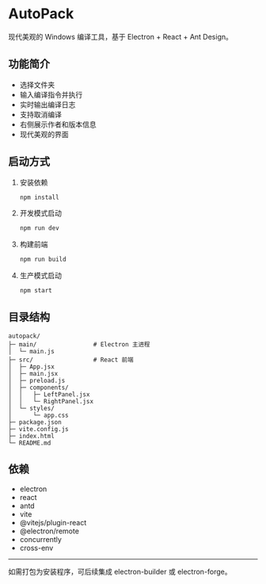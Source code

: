 # AutoPack

现代美观的 Windows 编译工具，基于 Electron + React + Ant Design。

## 功能简介

- 选择文件夹
- 输入编译指令并执行
- 实时输出编译日志
- 支持取消编译
- 右侧展示作者和版本信息
- 现代美观的界面

## 启动方式

1. 安装依赖

   ```bash
   npm install
   ```

2. 开发模式启动

   ```bash
   npm run dev
   ```

3. 构建前端

   ```bash
   npm run build
   ```

4. 生产模式启动

   ```bash
   npm start
   ```

## 目录结构

```
autopack/
├─ main/                # Electron 主进程
│  └─ main.js
├─ src/                 # React 前端
│  ├─ App.jsx
│  ├─ main.jsx
│  ├─ preload.js
│  ├─ components/
│  │   ├─ LeftPanel.jsx
│  │   └─ RightPanel.jsx
│  └─ styles/
│      └─ app.css
├─ package.json
├─ vite.config.js
├─ index.html
└─ README.md
```

## 依赖

- electron
- react
- antd
- vite
- @vitejs/plugin-react
- @electron/remote
- concurrently
- cross-env

---

如需打包为安装程序，可后续集成 electron-builder 或 electron-forge。 